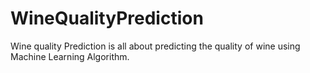 # WineQualityPrediction
Wine quality Prediction is all about predicting the quality of wine using Machine Learning Algorithm.
